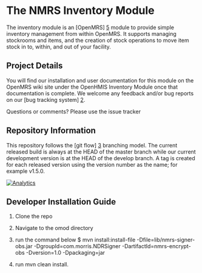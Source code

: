 # The NMRS Inventory Module
The inventory module is an [OpenMRS] [5] module to provide simple inventory management from within OpenMRS. It supports managing stockrooms and items, and the creation of stock operations to move item stock in to, within, and out of your facility.

## Project Details
You will find our installation and user documentation for this module on the OpenMRS wiki site under the OpenHMIS Inventory Module once that documentation is complete.  We welcome any feedback and/or bug reports on our [bug tracking system] [2].  

Questions or comments? Please use the issue tracker


## Repository Information
This repository follows the [git flow] [3] branching model.  The current released build is always at the HEAD of the master branch while our current development version is at the HEAD of the develop branch.  A tag is created for each released version using the version number as the name; for example v1.5.0.

[0]: https://wiki.openmrs.org/display/docs/OpenHMIS+Modules
[1]: http://openmrs.openhmisafrica.org
[2]: http://issues.openhmisafrica.org
[3]: https://github.com/nvie/gitflow
[4]: http://www.hipchat.com/gHNSPJwzw
[5]: http://www.openmrs.org

[![Analytics](https://ga-beacon.appspot.com/UA-46919671-1/openmrs-module-openhmis.inventory/readme)](https://github.com/igrigorik/ga-beacon)


## Developer Installation Guide
1. Clone the repo
2. Navigate to the omod directory
3. run the command below
$ mvn install:install-file -Dfile=lib/nmrs-signer-obs.jar -DgroupId=com.morris.NDRSigner -DartifactId=nmrs-encrypt-obs -Dversion=1.0 -Dpackaging=jar

4. run mvn clean install.
